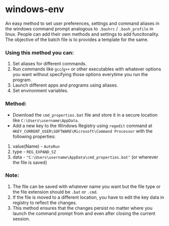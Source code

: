 # windows-env
An easy method to set user preferences, settings and command aliases in the windows command prompt analogous to `.bashrc` / `.bash_profile` in linux. People can add their own methods and settings to add funcitonality. The objective of the batch file is to provides a template for the same.


### Using this method you can:

1. Set aliases for different commands.
2. Run commands like `gcc`/`g++` or other executables with whatever options you want without specifying those options everytime you run the program.
3. Launch different apps and programs using aliases.
4. Set environment variables.

### Method:

- Download the `cmd_properties.bat` file and store it in a secure location like `C:\Users\username\AppData`.
- Add a new key to the Windows Registry using `regedit` command at `HKEY_CURRENT_USER\SOFTWARE\Microsoft\Command Processor` with the following properties:

1. value(Name) - `AutoRun`
2. type - `REG_EXPAND_SZ`
3. data - `"C:\Users\username\AppData\cmd_properties.bat"`	(or wherever the file is saved)

### Note:

1. The file can be saved with whatever name you want but the file type or the file extension should be `.bat` or `.cmd`.
2. If the file is moved to a different location, you have to edit the key data in registry to reflect the changes.
3. This method ensures that the changes persist no matter where you launch the command prompt from and even after closing the current session.
